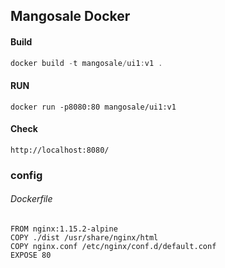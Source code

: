 ## Mangosale Docker

#### Build

```js
docker build -t mangosale/ui1:v1 .
```



#### RUN

```
docker run -p8080:80 mangosale/ui1:v1
```



#### Check

```
http://localhost:8080/
```



### config

###### Dockerfile

```
FROM nginx:1.15.2-alpine
COPY ./dist /usr/share/nginx/html
COPY nginx.conf /etc/nginx/conf.d/default.conf
EXPOSE 80
```

